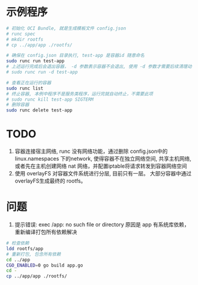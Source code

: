 # 示例程序
```bash
# 初始化 OCI Bundle, 就是生成模板文件 config.json
# runc spec
# mkdir rootfs
# cp ../app/app ./rootfs/

# 确保在 config.json 目录执行, test-app 是容器id 随意命名
sudo runc run test-app
# 上述运行完成后会退出容器， -d 参数表示容器不会退出, 使用 -d 参数才需要后续清理动作, process.terminal=false 才能启用 -d, 终端输出输出需要重定向到文件，否则会丢失
# sudo runc run -d test-app

# 查看正在运行的容器
sudo runc list
# 终止容器, 本例中程序不是服务类程序，运行完就自动终止，不需要此项
# sudo runc kill test-app SIGTERM
# 删除容器
sudo runc delete test-app
```

# TODO
1. 容器连接宿主网络, runc 没有网络功能，通过删除 config.json中的 linux.namespaces 下的network, 使得容器不在独立网络空间, 共享主机网络, 或者先在主机创建网络 nat 网络，并配置iptable将请求转发到容器网络空间
2. 使用 overlayFS 对容器文件系统进行分层, 目前只有一层。 大部分容器中通过overlayFS生成最终的 rootfs。

# 问题
1. 提示错误: exec /app: no such file or directory
原因是 app 有系统库依赖，重新编译打包所有依赖解决
```bash
# 检查依赖
ldd rootfs/app
# 重新打包, 包含所有依赖
cd ../app
CGO_ENABLED=0 go build app.go
cd -
cp ../app/app ./rootfs/
```